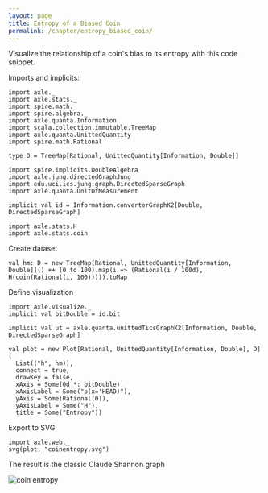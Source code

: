 ```yaml
---
layout: page
title: Entropy of a Biased Coin
permalink: /chapter/entropy_biased_coin/
---
```


Visualize the relationship of a coin's bias to its entropy with this code snippet.

Imports and implicits:

```tut:book:silent
import axle._
import axle.stats._
import spire.math._
import spire.algebra._
import axle.quanta.Information
import scala.collection.immutable.TreeMap
import axle.quanta.UnittedQuantity
import spire.math.Rational

type D = TreeMap[Rational, UnittedQuantity[Information, Double]]

import spire.implicits.DoubleAlgebra
import axle.jung.directedGraphJung
import edu.uci.ics.jung.graph.DirectedSparseGraph
import axle.quanta.UnitOfMeasurement

implicit val id = Information.converterGraphK2[Double, DirectedSparseGraph]

import axle.stats.H
import axle.stats.coin
```

Create dataset

```tut:book
val hm: D = new TreeMap[Rational, UnittedQuantity[Information, Double]]() ++ (0 to 100).map(i => (Rational(i / 100d), H(coin(Rational(i, 100))))).toMap
```

Define visualization

```tut:book
import axle.visualize._
implicit val bitDouble = id.bit

implicit val ut = axle.quanta.unittedTicsGraphK2[Information, Double, DirectedSparseGraph]

val plot = new Plot[Rational, UnittedQuantity[Information, Double], D](
  List(("h", hm)),
  connect = true,
  drawKey = false,
  xAxis = Some(0d *: bitDouble),
  xAxisLabel = Some("p(x='HEAD)"),
  yAxis = Some(Rational(0)),
  yAxisLabel = Some("H"),
  title = Some("Entropy"))
```

Export to SVG

```tut:book
import axle.web._
svg(plot, "coinentropy.svg")
```

The result is the classic Claude Shannon graph

![coin entropy](/chapter/images/coinentropy.svg)
